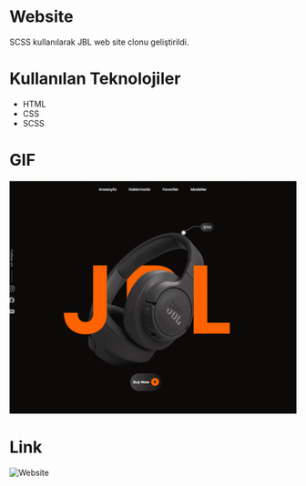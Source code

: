 # Website

SCSS kullanılarak JBL web site clonu geliştirildi.

# Kullanılan Teknolojiler

- HTML
- CSS
- SCSS

# GIF

![](images/GIF.gif)

# Link

![Website](https://663280720f3c581b8ffbba57--darling-bunny-77c6e7.netlify.app/)
